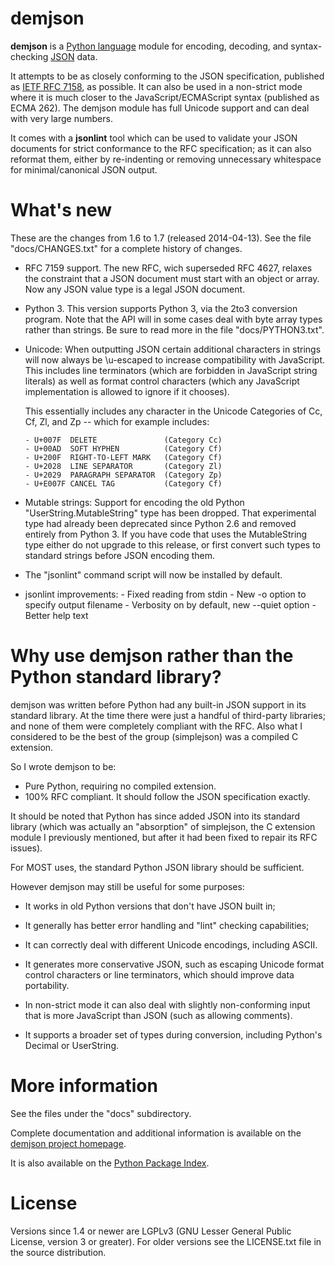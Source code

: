 demjson
=======

<b>demjson</b> is a [Python language](http://python.org/) module for
encoding, decoding, and syntax-checking [JSON](http://json.org/)
data.

It attempts to be as closely conforming to the JSON specification,
published as [IETF RFC 7158](http://www.ietf.org/rfc/rfc7158.txt), as
possible.  It can also be used in a non-strict mode where it is much
closer to the JavaScript/ECMAScript syntax (published as ECMA 262).
The demjson module has full Unicode support and can deal with very
large numbers.

It comes with a <b>jsonlint</b> tool which can be used to validate
your JSON documents for strict conformance to the RFC specification;
as it can also reformat them, either by re-indenting or removing
unnecessary whitespace for minimal/canonical JSON output.


What's new
==========

These are the changes from 1.6 to 1.7 (released 2014-04-13).  See the
file "docs/CHANGES.txt" for a complete history of changes.

 * RFC 7159 support. The new RFC, wich superseded RFC 4627, relaxes
   the constraint that a JSON document must start with an object or
   array.  Now any JSON value type is a legal JSON document.

 * Python 3. This version supports Python 3, via the 2to3 conversion
   program.  Note that the API will in some cases deal with byte
   array types rather than strings.  Be sure to read more in the
   file "docs/PYTHON3.txt".

 * Unicode: When outputting JSON certain additional characters in
   strings will now always be \u-escaped to increase compatibility
   with JavaScript.  This includes line terminators (which are
   forbidden in JavaScript string literals) as well as format control
   characters (which any JavaScript implementation is allowed to
   ignore if it chooses).

   This essentially includes any character in the Unicode Categories
   of Cc, Cf, Zl, and Zp -- which for example includes:

       - U+007F  DELETE               (Category Cc)
       - U+00AD  SOFT HYPHEN          (Category Cf)
       - U+200F  RIGHT-TO-LEFT MARK   (Category Cf)
       - U+2028  LINE SEPARATOR       (Category Zl)
       - U+2029  PARAGRAPH SEPARATOR  (Category Zp)
       - U+E007F CANCEL TAG           (Category Cf)

 * Mutable strings: Support for encoding the old Python
   "UserString.MutableString" type has been dropped.  That
   experimental type had already been deprecated since Python 2.6 and
   removed entirely from Python 3.  If you have code that uses the
   MutableString type either do not upgrade to this release, or first
   convert such types to standard strings before JSON encoding them.

 * The "jsonlint" command script will now be installed by default.

 * jsonlint improvements:
       - Fixed reading from stdin
       - New -o option to specify output filename
       - Verbosity on by default, new --quiet option
       - Better help text


Why use demjson rather than the Python standard library?
========================================================

demjson was written before Python had any built-in JSON support in its
standard library.  At the time there were just a handful of
third-party libraries; and none of them were completely compliant with
the RFC.  Also what I considered to be the best of the group
(simplejson) was a compiled C extension.

So I wrote demjson to be:

 * Pure Python, requiring no compiled extension.
 * 100% RFC compliant. It should follow the JSON specification exactly.

It should be noted that Python has since added JSON into its standard
library (which was actually an "absorption" of simplejson, the C
extension module I previously mentioned, but after it had been fixed
to repair its RFC issues).

For MOST uses, the standard Python JSON library should be sufficient.

However demjson may still be useful for some purposes:

 * It works in old Python versions that don't have JSON built in;

 * It generally has better error handling and "lint" checking capabilities;

 * It can correctly deal with different Unicode encodings, including ASCII.

 * It generates more conservative JSON, such as escaping Unicode
   format control characters or line terminators, which should improve
   data portability.

 * In non-strict mode it can also deal with slightly non-conforming
   input that is more JavaScript than JSON (such as allowing comments).

 * It supports a broader set of types during conversion, including
   Python's Decimal or UserString.


More information
================
See the files under the "docs" subdirectory.

Complete documentation and additional information is available on the
[demjson project homepage](http://deron.meranda.us/python/demjson/).

It is also available on the
[Python Package Index](http://pypi.python.org/pypi/demjson/).


License
=======
Versions since 1.4 or newer are LGPLv3 (GNU Lesser General Public
License, version 3 or greater).  For older versions see the
LICENSE.txt file in the source distribution.
